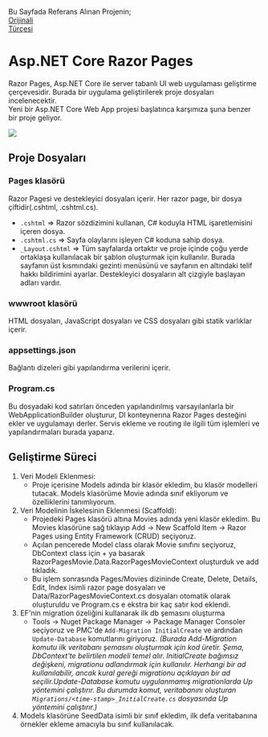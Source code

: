 Bu Sayfada Referans Alınan Projenin;  
[Orijinali](https://learn.microsoft.com/tr-tr/aspnet/core/tutorials/razor-pages/razor-pages-start?view=aspnetcore-7.0&tabs=visual-studio)  
[Türçesi](https://github.com/arifaydogan0/XXX/tree/master/Asp.Net%20Core%20Razor%20Pages)
# Asp.NET Core Razor Pages
Razor Pages, Asp.NET Core ile server tabanlı UI web uygulaması geliştirme çerçevesidir. Burada bir uygulama geliştirilerek proje dosyaları incelenecektir.  
Yeni bir Asp.NET Core Web App projesi başlatınca karşımıza şuna benzer bir proje geliyor.  

![](https://learn.microsoft.com/tr-tr/aspnet/core/tutorials/razor-pages/razor-pages-start/_static/6/se.png?view=aspnetcore-7.0)
## Proje Dosyaları
### Pages klasörü
Razor Pagesi ve destekleyici dosyaları içerir. Her razor page, bir dosya çiftidir(.cshtml, .cshtml.cs).
- `.cshtml` => Razor sözdizimini kullanan, C# koduyla HTML işaretlemisini içeren dosya.
- `.cshtml.cs` => Sayfa olaylarını işleyen C# koduna sahip dosya.
- `_Layout.cshtml` => Tüm sayfalarda ortaktır ve proje içinde çoğu yerde ortaklaşa kullanılacak bir şablon oluşturmak için kullanılır. Burada sayfanın üst kısmındaki gezinti menüsünü ve sayfanın en altındaki telif hakkı bildirimini ayarlar. Destekleyici dosyaların alt çizgiyle başlayan adları vardır.
### wwwroot klasörü
HTML dosyaları, JavaScript dosyaları ve CSS dosyaları gibi statik varlıklar içerir.
### appsettings.json
Bağlantı dizeleri gibi yapılandırma verilerini içerir.
### Program.cs
Bu dosyadaki kod satırları önceden yapılandırılmış varsayılanlarla bir WebApplicationBuilder oluşturur, DI konteynerına Razor Pages desteğini ekler ve uygulamayı derler. Servis ekleme ve routing ile ilgili tüm işlemleri ve yapılandırmaları burada yaparız.

## Geliştirme Süreci
1. Veri Modeli Eklenmesi: 
   - Proje içerisine Models adında bir klasör ekledim, bu klasör modelleri tutacak. Models klasörüme Movie adında sınıf ekliyorum ve özelliklerini tanımlıyorum.
2. Veri Modelinin İskelesinin Eklenmesi (Scaffold):
   - Projedeki Pages klasörü altına Movies adında yeni klasör ekledim. Bu Movies klasörüne sağ tıklayıp Add -> New Scaffold Item -> Razor Pages using Entity Framework (CRUD) seçiyoruz.
   - Açılan pencerede Model class olarak Movie sınıfını seçiyoruz, DbContext class için + ya basarak RazorPagesMovie.Data.RazorPagesMovieContext oluşturduk ve add tıkladık.
   - Bu işlem sonrasında Pages/Movies dizininde Create, Delete, Details, Edit, Index isimli razor page dosyaları ve Data/RazorPagesMovieContext.cs dosyaları otomatik olarak oluşturuldu ve Program.cs e ekstra bir kaç satır kod eklendi.
3. EF'nin migration özeliğini kullanarak ilk db şemasını oluşturma
   - Tools -> Nuget Package Manager -> Package Manager Consoler seçiyoruz ve PMC'de `Add-Migration InitialCreate` ve ardından `Update-Database` komutlarını giriyoruz. *(Burada Add-Migration komutu ilk veritabanı şemasını oluşturmak için kod üretir. Şema, DbContext'te belirtilen modeli temel alır. InitialCreate bağımsız değişkeni, migrationu adlandırmak için kullanılır. Herhangi bir ad kullanılabilir, ancak kural gereği migrationu açıklayan bir ad seçilir.Update-Database komutu uygulanmamış migrationlarda Up yöntemini çalıştırır. Bu durumda komut, veritabanını oluşturan `Migrations/<time-stamp>_InitialCreate.cs` dosyasında Up yöntemini çalıştırır.)*
4. Models klasörüne SeedData isimli bir sınıf ekledim, ilk defa veritabanına örnekler ekleme amacıyla bu sınıf kullanılacak.

